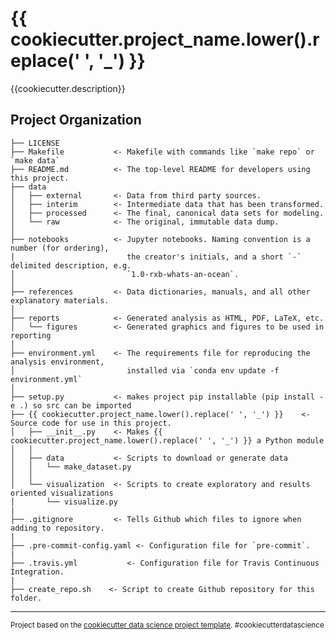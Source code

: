 {{ cookiecutter.project_name.lower().replace(' ', '_') }}
==============================

{{cookiecutter.description}}

Project Organization
------------

    ├── LICENSE
    ├── Makefile           <- Makefile with commands like `make repo` or `make data`
    ├── README.md          <- The top-level README for developers using this project.
    ├── data
    │   ├── external       <- Data from third party sources.
    │   ├── interim        <- Intermediate data that has been transformed.
    │   ├── processed      <- The final, canonical data sets for modeling.
    │   └── raw            <- The original, immutable data dump.
    │
    ├── notebooks          <- Jupyter notebooks. Naming convention is a number (for ordering),
    │                         the creator's initials, and a short `-` delimited description, e.g.
    │                         `1.0-rxb-whats-an-ocean`.
    │
    ├── references         <- Data dictionaries, manuals, and all other explanatory materials.
    │
    ├── reports            <- Generated analysis as HTML, PDF, LaTeX, etc.
    │   └── figures        <- Generated graphics and figures to be used in reporting
    │
    ├── environment.yml    <- The requirements file for reproducing the analysis environment,
    │                         installed via `conda env update -f environment.yml`
    │
    ├── setup.py           <- makes project pip installable (pip install -e .) so src can be imported
    ├── {{ cookiecutter.project_name.lower().replace(' ', '_') }}    <- Source code for use in this project.
    │   ├── __init__.py    <- Makes {{ cookiecutter.project_name.lower().replace(' ', '_') }} a Python module
    │   │
    │   ├── data           <- Scripts to download or generate data
    │   │   └── make_dataset.py
    │   │
    │   └── visualization  <- Scripts to create exploratory and results oriented visualizations
    │       └── visualize.py
    |
    ├── .gitignore         <- Tells Github which files to ignore when adding to repository.
    |
    ├── .pre-commit-config.yaml <- Configuration file for `pre-commit`.
    |
    ├── .travis.yml           <- Configuration file for Travis Continuous Integration.
    |
    ├── create_repo.sh    <- Script to create Github repository for this folder.


--------

<p><small>Project based on the <a target="_blank" href="https://drivendata.github.io/cookiecutter-data-science/">cookiecutter data science project template</a>. #cookiecutterdatascience</small></p>
